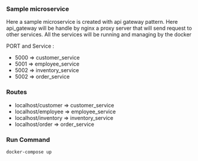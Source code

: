 ### Sample microservice
Here a sample microservice is created with api gateway pattern. Here api_gateway will be handle by nginx a proxy server that will send request to other services.
All the services will be running and managing by the docker

 PORT and Service : 
* 5000 => customer_service
* 5001 => employee_service
* 5002 => inventory_service
* 5002 => order_service

### Routes
* localhost/customer => customer_service
* localhost/employee => employee_service
* localhost/inventory => inventory_service
* localhost/order => order_service


### Run Command
``` docker-compose up ```
